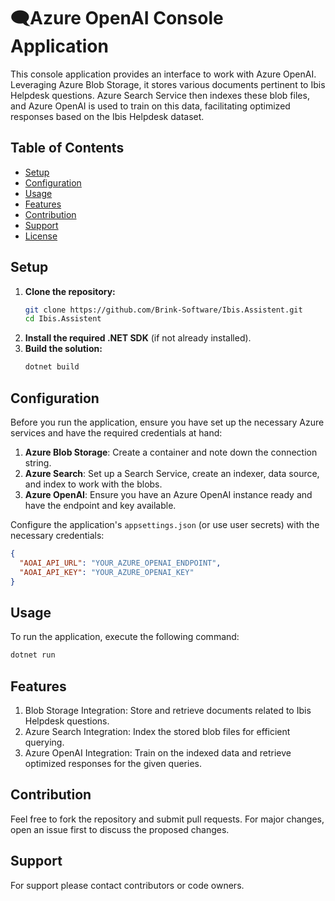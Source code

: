 # 🗨️Azure OpenAI Console Application

This console application provides an interface to work with Azure OpenAI. Leveraging Azure Blob Storage, it stores various documents pertinent to Ibis Helpdesk questions. Azure Search Service then indexes these blob files, and Azure OpenAI is used to train on this data, facilitating optimized responses based on the Ibis Helpdesk dataset.

## Table of Contents

- [Setup](#setup)
- [Configuration](#configuration)
- [Usage](#usage)
- [Features](#features)
- [Contribution](#contribution)
- [Support](#support)
- [License](#license)

## Setup

1. **Clone the repository:**
   ```bash
   git clone https://github.com/Brink-Software/Ibis.Assistent.git
   cd Ibis.Assistent
   ```
2. **Install the required .NET SDK** (if not already installed).
3. **Build the solution:**
   ```bash
   dotnet build
   ```

## Configuration

Before you run the application, ensure you have set up the necessary Azure services and have the required credentials at hand:

1. **Azure Blob Storage**: Create a container and note down the connection string.
2. **Azure Search**: Set up a Search Service, create an indexer, data source, and index to work with the blobs.
3. **Azure OpenAI**: Ensure you have an Azure OpenAI instance ready and have the endpoint and key available.

Configure the application's `appsettings.json` (or use user secrets) with the necessary credentials:

```json
{
  "AOAI_API_URL": "YOUR_AZURE_OPENAI_ENDPOINT",
  "AOAI_API_KEY": "YOUR_AZURE_OPENAI_KEY"
}
```

## Usage

To run the application, execute the following command:

```bash
dotnet run
```

## Features

1. Blob Storage Integration: Store and retrieve documents related to Ibis Helpdesk questions.
2. Azure Search Integration: Index the stored blob files for efficient querying.
3. Azure OpenAI Integration: Train on the indexed data and retrieve optimized responses for the given queries.

## Contribution

Feel free to fork the repository and submit pull requests. For major changes, open an issue first to discuss the proposed changes.

## Support

For support please contact contributors or code owners.
